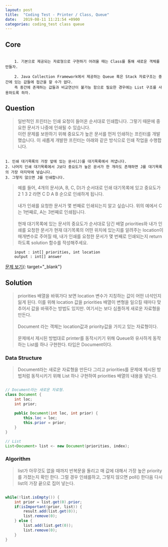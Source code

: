```yaml
---
layout: post
title:  "Coding Test - Printer / Class, Queue"
date:   2019-08-11 11:21:54 +0900
categories: coding_test class queue
---
```


## Core
```

    1. 기본으로 제공되는 자료형으로 구현하기 어려울 때는 Class를 통해 새로운 객체를 만들자.

    2. Java Collection Framework에서 제공하는 Queue 혹은 Stack 자료구조는 중간에 있는 값들에 접근을 할 수가 없다.
    즉 중간에 존재하는 값들과 비교연산이 불가능 함으로 필요한 경우에는 List 구조를 사용하도록 하자. 

```

## Question
> 일반적인 프린터는 인쇄 요청이 들어온 순서대로 인쇄합니다. 그렇기 때문에 중요한 문서가 나중에 인쇄될 수 있습니다. <br> 이런 문제를 보완하기 위해 중요도가 높은 문서를 먼저 인쇄하는 프린터를 개발했습니다. 이 새롭게 개발한 프린터는 아래와 같은 방식으로 인쇄 작업을 수행합니다.

```

1. 인쇄 대기목록의 가장 앞에 있는 문서(J)를 대기목록에서 꺼냅니다.
2. 나머지 인쇄 대기목록에서 J보다 중요도가 높은 문서가 한 개라도 존재하면 J를 대기목록의 가장 마지막에 넣습니다.
3. 그렇지 않으면 J를 인쇄합니다.

```

> 예를 들어, 4개의 문서(A, B, C, D)가 순서대로 인쇄 대기목록에 있고 중요도가 2 1 3 2 라면 C D A B 순으로 인쇄하게 됩니다. <br><br> 내가 인쇄를 요청한 문서가 몇 번째로 인쇄되는지 알고 싶습니다. 위의 예에서 C는 1번째로, A는 3번째로 인쇄됩니다. <br><br> 현재 대기목록에 있는 문서의 중요도가 순서대로 담긴 배열 priorities와 내가 인쇄를 요청한 문서가 현재 대기목록의 어떤 위치에 있는지를 알려주는 location이 매개변수로 주어질 때, 내가 인쇄를 요청한 문서가 몇 번째로 인쇄되는지 return 하도록 solution 함수를 작성해주세요.

```
    input : int[] priorities, int location
    output : int[] answer
```
[문제 보기](https://programmers.co.kr/learn/courses/30/lessons/42587){: target="_blank"}

## Solution
>  priorities 배열을 바꿔가다 보면 location 변수가 지칭하는 값이 어떤 녀석인지 잃게 된다. 이를 위해 location 값을 priorities 배열이 변형을 일으킬 때마다 맞추어서 값을 바꿔주는 방법도 있지만. 여기서는 보다 심플하게 새로운 자료형을 만든다. <br><br> Document 라는 객체는 location값과 priority값을 가지고 있는 자료형이다. <br><br> 문제에서 제시된 방법대로 printer를 동작시키기 위해 Queue와 유사하게 동작하는 List를 하나 구현한다. 타입은 Document이다.

### Data Structure
> Document라는 새로운 자료형을 만든다 그리고 priorities를 문제에 제시된 방법처럼 동작시키기 위해 List 하나 구현하여 priorities 배열의 내용을 넣는다.

```java

// Document라는 새로운 자료형.
class Document {
	int loc;
	int prior;
		
	public Document(int loc, int prior) {
		this.loc = loc;
		this.prior = prior;
	}
}

// List
List<Document> list <- new Document(priorities, index);

```

### Algorithm
> list가 아무것도 없을 때까지 반복문을 돌리고 매 값에 대해서 가장 높은 priority를 가졌는지 확인 한다. 그럴 경우 인쇄를하고, 그렇지 않으면 poll() 한다음 다시 list의 가장 끝으로 집어 넣는다.

```java

while(!list.isEmpty()) {
	int prior = list.get(0).prior;
	if(isImportant(prior, list)) {
		result.add(list.get(0));
		list.remove(0);
	} else {
		list.add(list.get(0));
		list.remove(0);
	}
}

```